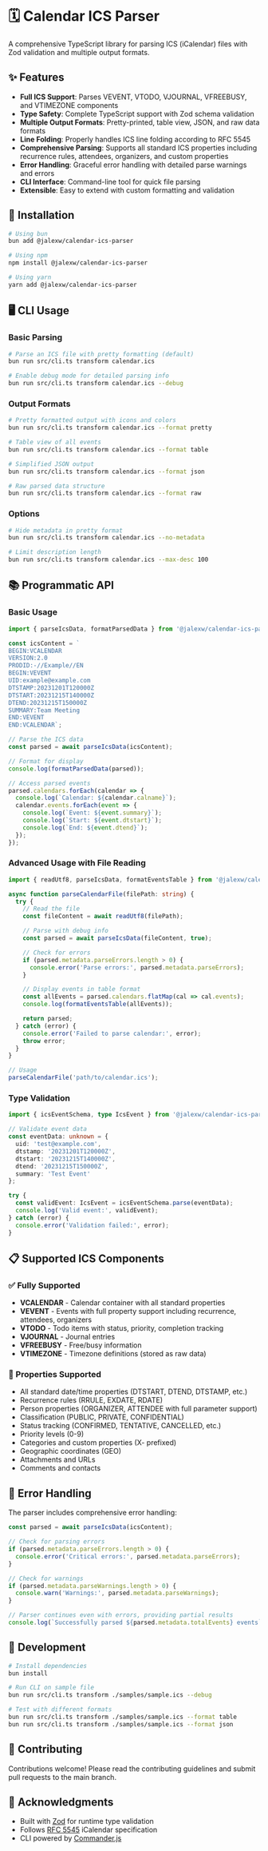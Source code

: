 # 🗓️ Calendar ICS Parser

A comprehensive TypeScript library for parsing ICS (iCalendar) files with Zod validation and multiple output formats.

## ✨ Features

- **Full ICS Support**: Parses VEVENT, VTODO, VJOURNAL, VFREEBUSY, and VTIMEZONE components
- **Type Safety**: Complete TypeScript support with Zod schema validation
- **Multiple Output Formats**: Pretty-printed, table view, JSON, and raw data formats
- **Line Folding**: Properly handles ICS line folding according to RFC 5545
- **Comprehensive Parsing**: Supports all standard ICS properties including recurrence rules, attendees, organizers, and custom properties
- **Error Handling**: Graceful error handling with detailed parse warnings and errors
- **CLI Interface**: Command-line tool for quick file parsing
- **Extensible**: Easy to extend with custom formatting and validation

## 🚀 Installation

```bash
# Using bun
bun add @jalexw/calendar-ics-parser

# Using npm
npm install @jalexw/calendar-ics-parser

# Using yarn
yarn add @jalexw/calendar-ics-parser
```

## 🖥️ CLI Usage

### Basic Parsing

```bash
# Parse an ICS file with pretty formatting (default)
bun run src/cli.ts transform calendar.ics

# Enable debug mode for detailed parsing info
bun run src/cli.ts transform calendar.ics --debug
```

### Output Formats

```bash
# Pretty formatted output with icons and colors
bun run src/cli.ts transform calendar.ics --format pretty

# Table view of all events
bun run src/cli.ts transform calendar.ics --format table

# Simplified JSON output
bun run src/cli.ts transform calendar.ics --format json

# Raw parsed data structure
bun run src/cli.ts transform calendar.ics --format raw
```

### Options

```bash
# Hide metadata in pretty format
bun run src/cli.ts transform calendar.ics --no-metadata

# Limit description length
bun run src/cli.ts transform calendar.ics --max-desc 100
```

## 📚 Programmatic API

### Basic Usage

```typescript
import { parseIcsData, formatParsedData } from '@jalexw/calendar-ics-parser';

const icsContent = `
BEGIN:VCALENDAR
VERSION:2.0
PRODID:-//Example//EN
BEGIN:VEVENT
UID:example@example.com
DTSTAMP:20231201T120000Z
DTSTART:20231215T140000Z
DTEND:20231215T150000Z
SUMMARY:Team Meeting
END:VEVENT
END:VCALENDAR`;

// Parse the ICS data
const parsed = await parseIcsData(icsContent);

// Format for display
console.log(formatParsedData(parsed));

// Access parsed events
parsed.calendars.forEach(calendar => {
  console.log(`Calendar: ${calendar.calname}`);
  calendar.events.forEach(event => {
    console.log(`Event: ${event.summary}`);
    console.log(`Start: ${event.dtstart}`);
    console.log(`End: ${event.dtend}`);
  });
});
```

### Advanced Usage with File Reading

```typescript
import { readUtf8, parseIcsData, formatEventsTable } from '@jalexw/calendar-ics-parser';

async function parseCalendarFile(filePath: string) {
  try {
    // Read the file
    const fileContent = await readUtf8(filePath);

    // Parse with debug info
    const parsed = await parseIcsData(fileContent, true);

    // Check for errors
    if (parsed.metadata.parseErrors.length > 0) {
      console.error('Parse errors:', parsed.metadata.parseErrors);
    }

    // Display events in table format
    const allEvents = parsed.calendars.flatMap(cal => cal.events);
    console.log(formatEventsTable(allEvents));

    return parsed;
  } catch (error) {
    console.error('Failed to parse calendar:', error);
    throw error;
  }
}

// Usage
parseCalendarFile('path/to/calendar.ics');
```

### Type Validation

```typescript
import { icsEventSchema, type IcsEvent } from '@jalexw/calendar-ics-parser';

// Validate event data
const eventData: unknown = {
  uid: 'test@example.com',
  dtstamp: '20231201T120000Z',
  dtstart: '20231215T140000Z',
  dtend: '20231215T150000Z',
  summary: 'Test Event'
};

try {
  const validEvent: IcsEvent = icsEventSchema.parse(eventData);
  console.log('Valid event:', validEvent);
} catch (error) {
  console.error('Validation failed:', error);
}
```

## 📋 Supported ICS Components

### ✅ Fully Supported
- **VCALENDAR** - Calendar container with all standard properties
- **VEVENT** - Events with full property support including recurrence, attendees, organizers
- **VTODO** - Todo items with status, priority, completion tracking
- **VJOURNAL** - Journal entries
- **VFREEBUSY** - Free/busy information
- **VTIMEZONE** - Timezone definitions (stored as raw data)

### 🔧 Properties Supported
- All standard date/time properties (DTSTART, DTEND, DTSTAMP, etc.)
- Recurrence rules (RRULE, EXDATE, RDATE)
- Person properties (ORGANIZER, ATTENDEE with full parameter support)
- Classification (PUBLIC, PRIVATE, CONFIDENTIAL)
- Status tracking (CONFIRMED, TENTATIVE, CANCELLED, etc.)
- Priority levels (0-9)
- Categories and custom properties (X- prefixed)
- Geographic coordinates (GEO)
- Attachments and URLs
- Comments and contacts

## 🐛 Error Handling

The parser includes comprehensive error handling:

```typescript
const parsed = await parseIcsData(icsContent);

// Check for parsing errors
if (parsed.metadata.parseErrors.length > 0) {
  console.error('Critical errors:', parsed.metadata.parseErrors);
}

// Check for warnings
if (parsed.metadata.parseWarnings.length > 0) {
  console.warn('Warnings:', parsed.metadata.parseWarnings);
}

// Parser continues even with errors, providing partial results
console.log(`Successfully parsed ${parsed.metadata.totalEvents} events`);
```

## 🔧 Development

```bash
# Install dependencies
bun install

# Run CLI on sample file
bun run src/cli.ts transform ./samples/sample.ics --debug

# Test with different formats
bun run src/cli.ts transform ./samples/sample.ics --format table
bun run src/cli.ts transform ./samples/sample.ics --format json
```

## 🤝 Contributing

Contributions welcome! Please read the contributing guidelines and submit pull requests to the main branch.

## 🙏 Acknowledgments

- Built with [Zod](https://github.com/colinhacks/zod) for runtime type validation
- Follows [RFC 5545](https://tools.ietf.org/html/rfc5545) iCalendar specification
- CLI powered by [Commander.js](https://github.com/tj/commander.js/)
